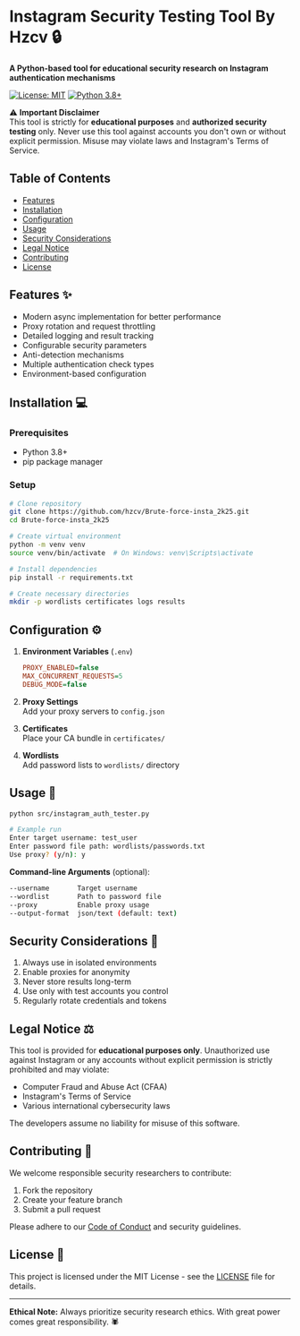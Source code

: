 # Instagram Security Testing Tool By Hzcv 🔒

**A Python-based tool for educational security research on Instagram authentication mechanisms**

[![License: MIT](https://img.shields.io/badge/License-MIT-yellow.svg)](https://opensource.org/licenses/MIT)
[![Python 3.8+](https://img.shields.io/badge/Python-3.8%2B-blue.svg)](https://www.python.org/)

⚠️ **Important Disclaimer**  
This tool is strictly for **educational purposes** and **authorized security testing** only. Never use this tool against accounts you don't own or without explicit permission. Misuse may violate laws and Instagram's Terms of Service.

## Table of Contents
- [Features](#features)
- [Installation](#installation)
- [Configuration](#configuration)
- [Usage](#usage)
- [Security Considerations](#security-considerations)
- [Legal Notice](#legal-notice)
- [Contributing](#contributing)
- [License](#license)

## Features ✨
- Modern async implementation for better performance
- Proxy rotation and request throttling
- Detailed logging and result tracking
- Configurable security parameters
- Anti-detection mechanisms
- Multiple authentication check types
- Environment-based configuration

## Installation 💻

### Prerequisites
- Python 3.8+
- pip package manager

### Setup
```bash
# Clone repository
git clone https://github.com/hzcv/Brute-force-insta_2k25.git
cd Brute-force-insta_2k25

# Create virtual environment
python -m venv venv
source venv/bin/activate  # On Windows: venv\Scripts\activate

# Install dependencies
pip install -r requirements.txt

# Create necessary directories
mkdir -p wordlists certificates logs results
```

## Configuration ⚙️
1. **Environment Variables** (`.env`)
   ```ini
   PROXY_ENABLED=false
   MAX_CONCURRENT_REQUESTS=5
   DEBUG_MODE=false
   ```

2. **Proxy Settings**  
   Add your proxy servers to `config.json`

3. **Certificates**  
   Place your CA bundle in `certificates/`

4. **Wordlists**  
   Add password lists to `wordlists/` directory

## Usage 🚀
```bash
python src/instagram_auth_tester.py

# Example run
Enter target username: test_user
Enter password file path: wordlists/passwords.txt
Use proxy? (y/n): y
```

**Command-line Arguments** (optional):
```bash
--username       Target username
--wordlist       Path to password file
--proxy          Enable proxy usage
--output-format  json/text (default: text)
```

## Security Considerations 🔐
1. Always use in isolated environments
2. Enable proxies for anonymity
3. Never store results long-term
4. Use only with test accounts you control
5. Regularly rotate credentials and tokens

## Legal Notice ⚖️
This tool is provided for **educational purposes only**. Unauthorized use against Instagram or any accounts without explicit permission is strictly prohibited and may violate:
- Computer Fraud and Abuse Act (CFAA)
- Instagram's Terms of Service
- Various international cybersecurity laws

The developers assume no liability for misuse of this software.

## Contributing 🤝
We welcome responsible security researchers to contribute:
1. Fork the repository
2. Create your feature branch
3. Submit a pull request

Please adhere to our [Code of Conduct](CODE_OF_CONDUCT.md) and security guidelines.

## License 📄
This project is licensed under the MIT License - see the [LICENSE](LICENSE) file for details.

---

**Ethical Note:** Always prioritize security research ethics. With great power comes great responsibility. 🕷️
